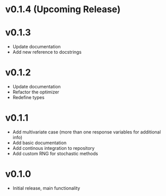 # v0.1.4 (Upcoming Release)



# v0.1.3

- Update documentation
- Add new reference to docstrings 


# v0.1.2

- Update documentation
- Refactor the optimizer
- Redefine types



# v0.1.1

- Add multivariate case (more than one response variables for additional info)
- Add basic documentation 
- Add continous integration to repository
- Add custom RNG for stochastic methods



# v0.1.0 

- Initial release, main functionality
